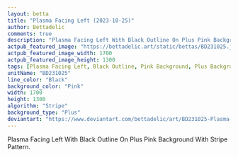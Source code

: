 ```yaml
---
layout: betta
title: "Plasma Facing Left (2023-10-25)"
author: Bettadelic
comments: true
description: "Plasma Facing Left With Black Outline On Plus Pink Background With Stripe Pattern."
actpub_featured_image: "https://bettadelic.art/static/bettas/BD231025.jpg"
actpub_featured_image_width: 1700
actpub_featured_image_height: 1300
tags: [Plasma Facing Left, Black Outline, Pink Background, Plus Background Pattern, Stripe Pattern, October 2023]
unitName: "BD231025"
line_color: "Black"
background_color: "Pink"
width: 1700
height: 1300
algorithm: "Stripe"
background_type: "Plus"
deviantart: "https://www.deviantart.com/bettadelic/art/BD231025-Plasma-Facing-Left-2023-10-25-990363521"
---
```


Plasma Facing Left With Black Outline On Plus Pink Background With Stripe Pattern.
